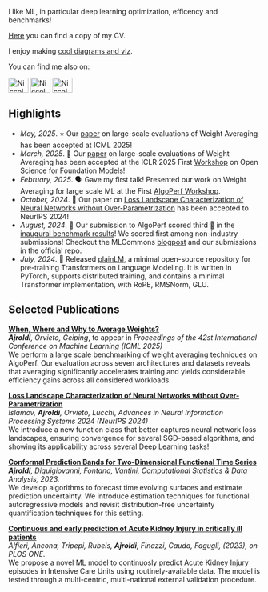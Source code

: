 
<!---
<img src="https://github.com/Niccolo-Ajroldi/Functional-Autoregressive-Process-2D/blob/main/Yt.gif" width="500" />
-->

I like ML, in particular deep learning optimization, efficency and benchmarks! 

[Here](https://github.com/Niccolo-Ajroldi/Niccolo-Ajroldi/blob/main/Niccolo_Ajroldi_CV.pdf) you can find a copy of my CV.

I enjoy making [cool diagrams and viz](https://github.com/Niccolo-Ajroldi/cool_diagrams/blob/main/TrilinearAttention.drawio.png).

You can find me also on:
<p align="left">
<a href="https://twitter.com/n_ajroldi" target="blank"><img align="center" src="https://raw.githubusercontent.com/rahuldkjain/github-profile-readme-generator/master/src/images/icons/Social/twitter.svg" alt="Niccolo-Ajroldi" height="30" width="40" /></a>
<a href="https://www.linkedin.com/in/niccol%C3%B2-ajroldi-67653b196/" target="blank"><img align="center" src="https://raw.githubusercontent.com/rahuldkjain/github-profile-readme-generator/master/src/images/icons/Social/linked-in-alt.svg" alt="Niccolo-Ajroldi" height="30" width="40" /></a>
<a href="https://www.strava.com/athletes/58042546" target="blank"><img align="center" src="https://cdn.worldvectorlogo.com/logos/strava-2.svg" alt="Niccolo-Ajroldi" height="30" width="40" /></a>

<!---
<a href="https://stackoverflow.com/users/12200819/niccol%c3%b2-ajroldi" target="blank"><img align="center" src="https://upload.wikimedia.org/wikipedia/commons/e/ef/Stack_Overflow_icon.svg" alt="Niccolo-Ajroldi" height="30" width="40" /></a>
<a href="https://math.stackexchange.com/users/713731/niccol%c3%b2-ajroldi" target="blank"><img align="center" src="https://cdn.sstatic.net/Sites/math/Img/apple-touch-icon.png?v=0ae50baa40ed" alt="Niccolo-Ajroldi" height="30" width="40" /></a>
-->

## Highlights
- *May, 2025*. ⭐️ Our [paper](https://openreview.net/forum?id=JN8O01IZYR) on large-scale evaluations of Weight Averaging has been accepted at ICML 2025!
- *March, 2025*. 📄 Our [paper](https://openreview.net/forum?id=JN8O01IZYR) on large-scale evaluations of Weight Averaging has been accepted at the ICLR 2025 First [Workshop](https://open-foundation-model.github.io/) on Open Science for Foundation Models!
- *February, 2025*. 🗣️ Gave my first talk! Presented our work on Weight Averaging for large scale ML at the First [AlgoPerf Workshop](https://algoperf-workshop.github.io/).
- *October, 2024*. 📄 Our paper on [Loss Landscape Characterization of Neural Networks without Over-Parametrization](https://arxiv.org/abs/2410.12455) has been accepted to NeurIPS 2024!
- *August, 2024*. :tada: Our submission to AlgoPerf scored third :3rd_place_medal: in the [inaugural benchmark results](https://mlcommons.org/2024/08/mlc-algoperf-benchmark-competition/)! We scored first among non-industry submissions! Checkout the MLCommons [blogpost](https://mlcommons.org/benchmarks/algorithms/) and our submissions in the official [repo](https://github.com/mlcommons/algorithms_results_v0.5/tree/main/AlgoPerf_Team_25).
- *July, 2024*. :open_file_folder: Released [plainLM](https://github.com/Niccolo-Ajroldi/plainLM), a minimal open-source repository for pre-training Transformers on Language Modeling. It is written in PyTorch, supports distributed training, and contains a minimal Transformer implementation, with RoPE, RMSNorm, GLU.

## Selected Publications
[**When, Where and Why to Average Weights?**](https://icml.cc/virtual/2025/poster/45698) <br />
***Ajroldi**, Orvieto, Geiping*, to appear in *Proceedings of the 42st International Conference on Machine Learning (ICML 2025)* <br /> 
We perform a large scale benchmarking of weight averaging techniques on AlgoPerf. 
Our evaluation across seven architectures and datasets reveals that averaging significantly accelerates training and yields considerable efficiency gains across all considered workloads.

[**Loss Landscape Characterization of Neural Networks without Over-Parametrization**](https://neurips.cc/virtual/2024/poster/94103) <br />
*Islamov, **Ajroldi**, Orvieto, Lucchi*, *Advances in Neural Information Processing Systems 2024 (NeurIPS 2024)* <br /> 
We introduce a new function class that better captures neural network loss landscapes, ensuring convergence for several SGD-based algorithms, and showing its applicability across several Deep Learning tasks!

[**Conformal Prediction Bands for Two-Dimensional Functional Time Series**](https://www.sciencedirect.com/science/article/pii/S0167947323001329?utm_campaign=STMJ_AUTH_SERV_PUBLISHED&utm_medium=email&utm_acid=263311102&SIS_ID=&dgcid=STMJ_AUTH_SERV_PUBLISHED&CMX_ID=&utm_in=DM391842&utm_source=AC_) <br /> 
***Ajroldi**, Diquigiovanni, Fontana, Vantini, *Computational Statistics & Data Analysis*, 2023.* <br /> 
We develop algorithms to forecast time evolving surfaces and estimate prediction uncertainty. We introduce estimation techniques for functional autoregressive models and revisit distribution-free uncertainty quantification techniques for this setting.

[**Continuous and early prediction of Acute Kidney Injury in critically ill patients**](https://journals.plos.org/plosone/article?id=10.1371/journal.pone.0287398) <br /> 
*Alfieri, Ancona, Tripepi, Rubeis, **Ajroldi**, Finazzi, Cauda, Fagugli, (2023), on PLOS ONE.* <br /> 
We propose a novel ML model to continuosly predict Acute Kidney Injury episodes in Intensive Care Units using routinely-available data. The model is tested through a multi-centric, multi-national external validation procedure.
